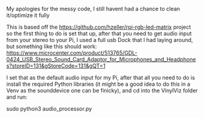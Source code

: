 My apologies for the messy code, I still havent had a chance to clean it/optimize it fully

This is based off the https://github.com/hzeller/rpi-rgb-led-matrix project so the first thing to do is set that up, after that you need to get audio input from your stereo to your Pi, I used a full usb Dock that I had laying around, but something like this should work: https://www.microcenter.com/product/513765/GDL-0424_USB_Stereo_Sound_Card_Adaptor_for_Microphones_and_Headphones?storeID=131&gStoreCode=131&gQT=1

I set that as the default audio input for my Pi, after that all you need to do is install the required Python libraries (it might be a good idea to do this in a Venv as the sounddevice one can be finicky), and cd into the VinylViz folder and run:

sudo python3 audio_processor.py

